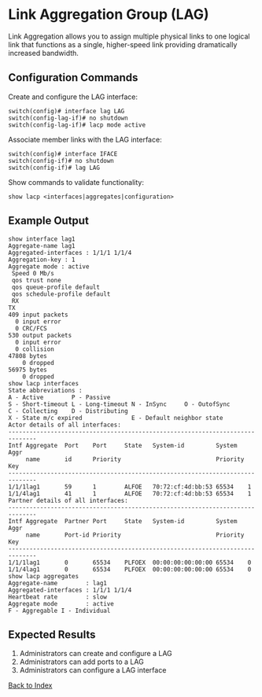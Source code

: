 # Link Aggregation Group (LAG)

Link Aggregation allows you to assign multiple physical links to one logical link that functions as a single, higher-speed link providing dramatically increased bandwidth.

## Configuration Commands

Create and configure the LAG interface:

```text
switch(config)# interface lag LAG
switch(config-lag-if)# no shutdown
switch(config-lag-if)# lacp mode active
```

Associate member links with the LAG interface:

```text
switch(config)# interface IFACE
switch(config-if)# no shutdown
switch(config-if)# lag LAG
```

Show commands to validate functionality:

```text
show lacp <interfaces|aggregates|configuration>
```

## Example Output

```text
show interface lag1
Aggregate-name lag1
Aggregated-interfaces : 1/1/1 1/1/4
Aggregation-key : 1
Aggregate mode : active
 Speed 0 Mb/s
 qos trust none
 qos queue-profile default
 qos schedule-profile default
 RX
TX
409 input packets
  0 input error
  0 CRC/FCS
530 output packets
  0 input error
  0 collision
47808 bytes
    0 dropped
56975 bytes
    0 dropped
show lacp interfaces
State abbreviations :
A - Active        P - Passive
S - Short-timeout L - Long-timeout N - InSync     O - OutofSync
C - Collecting    D - Distributing
X - State m/c expired              E - Default neighbor state
Actor details of all interfaces:
------------------------------------------------------------------------------
Intf Aggregate  Port    Port     State   System-id         System   Aggr
     name       id      Priority                           Priority Key
------------------------------------------------------------------------------
1/1/1lag1       59      1        ALFOE   70:72:cf:4d:bb:53 65534    1
1/1/4lag1       41      1        ALFOE   70:72:cf:4d:bb:53 65534    1
Partner details of all interfaces:
------------------------------------------------------------------------------
Intf Aggregate  Partner Port     State   System-id         System   Aggr
     name       Port-id Priority                           Priority Key
------------------------------------------------------------------------------
1/1/1lag1       0       65534    PLFOEX  00:00:00:00:00:00 65534    0
1/1/4lag1       0       65534    PLFOEX  00:00:00:00:00:00 65534    0
show lacp aggregates
Aggregate-name        : lag1
Aggregated-interfaces : 1/1/1 1/1/4
Heartbeat rate        : slow
Aggregate mode        : active
F - Aggregable I - Individual
```

## Expected Results

1. Administrators can create and configure a LAG
2. Administrators can add ports to a LAG
3. Administrators can configure a LAG interface

[Back to Index](../README.md)
